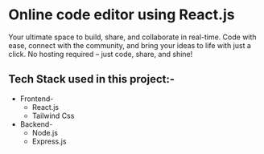 # Online code editor using React.js

Your ultimate space to build, share, and collaborate in real-time. Code with ease, connect with the community, and bring your ideas to life with just a click. No hosting required – just code, share, and shine!

## Tech Stack used in this project:-

- Frontend-
   * React.js
   * Tailwind Css 
- Backend-
   * Node.js
   * Express.js